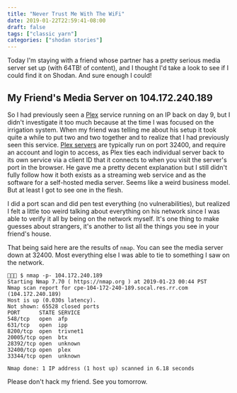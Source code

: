 ```yaml
---
title: "Never Trust Me With The WiFi"
date: 2019-01-22T22:59:41-08:00
draft: false
tags: ["classic yarn"]
categories: ["shodan stories"]
---
```


Today I'm staying with a friend whose partner has a pretty serious media server set up (with 64TB! of content), and I thought I'd take a look to see if I could find it on Shodan. And sure enough I could!

## My Friend's Media Server on 104.172.240.189
So I had previously seen a [Plex](https://www.plex.tv/) service running on an IP back on day 9, but I didn't investigate it too much because at the time I was focused on the irrigation system. When my friend was telling me about his setup it took quite a while to put two and two together and to realize that I had previously seen this service. [Plex servers](https://en.wikipedia.org/wiki/Plex_(software)) are typically run on port 32400, and require an account and login to access, as Plex ties each individual server back to its own service via a client ID that it connects to when you visit the server's port in the browser. He gave me a pretty decent explanation but I still didn't fully follow how it both exists as a streaming web service and as the software for a self-hosted media server. Seems like a weird business model. But at least I got to see one in the flesh.

I did a port scan and did pen test everything (no vulnerabilities), but realized I felt a little too weird talking about everything on his network since I was able to verify it all by being on the network myself. It's one thing to make guesses about strangers, it's another to list all the things you see in your friend's house.

That being said here are the results of `nmap`. You can see the media server down at 32400. Most everything else I was able to tie to something I saw on the network.

```
👻🌵🔮 $ nmap -p- 104.172.240.189
Starting Nmap 7.70 ( https://nmap.org ) at 2019-01-23 00:44 PST
Nmap scan report for cpe-104-172-240-189.socal.res.rr.com (104.172.240.189)
Host is up (0.030s latency).
Not shown: 65528 closed ports
PORT      STATE SERVICE
548/tcp   open  afp
631/tcp   open  ipp
8200/tcp  open  trivnet1
20005/tcp open  btx
28392/tcp open  unknown
32400/tcp open  plex
33344/tcp open  unknown

Nmap done: 1 IP address (1 host up) scanned in 6.18 seconds
```

Please don't hack my friend. See you tomorrow.
